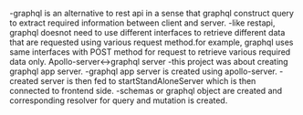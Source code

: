 -graphql is an alternative to rest api in a sense that graphql construct query to extract required information between client and server.
-like restapi, graphql doesnot need to use different interfaces to retrieve different data that are requested using various request method.for example, graphql uses same interfaces with POST method for request to retrieve various required data only.
Apollo-server<->graphql server
-this project was about creating graphql app server.
-graphql app server is created using apollo-server.
-created server is then fed to startStandAloneServer which is then connected to frontend side.
-schemas or graphql object are created and corresponding resolver for query and mutation is created.
